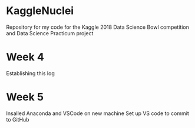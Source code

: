 # KaggleNuclei
Repository for my code for the Kaggle 2018 Data Science Bowl competition and Data Science Practicum project

# Week 4
Establishing this log

# Week 5 
Insalled Anaconda and VSCode on new machine
Set up VS code to commit to GitHub